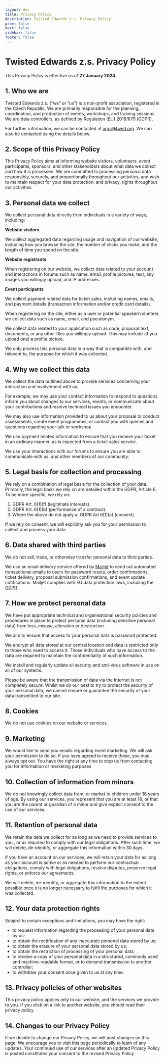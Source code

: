 ```yaml
---
layout: doc
title: Privacy Policy
description: Twisted Edwards z.s. Privacy Policy
prev: false
next: false
sidebar: false
footer: false
---
```


# Twisted Edwards z.s. Privacy Policy

This Privacy Policy is effective as of **27 January 2024**.

## 1. Who we are

Twisted Edwards z.s. (“we” or “us”) is a non-profit association, registered in the Czech Republic. We are primarily responsible for the planning, coordination, and production of events, workshops, and training sessions. We are data controllers, as defined by Regulation (EU) 2016/679 (GDPR).

For further information, we can be contacted at orga@twed.org. We can also be contacted using the details below.


## 2. Scope of this Privacy Policy

This Privacy Policy aims at informing website visitors, volunteers, event participants, sponsors, and other stakeholders about what data we collect and how it is processed. We are committed to processing personal data responsibly, securely, and proportionally throughout our activities, and wish to maintain respect for your data protection, and privacy, rights throughout our activities.

## 3. Personal data we collect

We collect personal data directly from individuals in a variety of ways, including:

**Website visitors**

We collect aggregated data regarding usage and navigation of our website, including how you browse the site, the number of clicks you make, and the length of time you spend on the site.

**Website registrants**

When registering on our website, we collect data related to your account and interactions in forums such as name, email, profile pictures, text, any images you willingly upload, and IP addresses.

**Event participants**

We collect payment related data for ticket sales, including names, emails, and payment details (transaction information and/or credit card details).

When registering on the site, either as a user or potential speaker/volunteer, we collect  data such as name, email, and pseudonym.

We collect data related to your application such as code, proposal text, documents, or any other files you willingly upload. This may include (if you upload one) a profile picture.

We only process this personal data in a way that is compatible with, and relevant to, the purpose for which it was collected.

## 4. Why we collect this data

We collect the data outlined above to provide services concerning your interaction and involvement with us.

For example, we may use your contact information to respond to questions, inform you about changes to our services, events, or communicate about your contributions and resolve technical issues you encounter.

We may also use information provided to us about your proposal to conduct assessments, create event programmes, or contact you with queries and questions regarding your talk or workshop.

We use payment related information to ensure that you receive your ticket in an ordinary manner, as is expected from a ticket sales service.

We use your interactions with our forums to ensure you are able to communicate with us, and other members of our community.

## 5. Legal basis for collection and processing

We rely on a combination of legal basis for the collection of your data. Primarily, the legal basis we rely on are detailed within the GDPR, Article 6. To be more specific, we rely on:

1. GDPR Art. 6(1)(f) (legitimate interests).
2. GDPR Art. 6(1)(b) (performance of a contract).
3. Where the above do not apply
a. GDPR Art 6(1)(a) (consent).

If we rely on consent, we will explicitly ask you for your permission to collect and process your data.

## 6. Data shared with third parties

We do not sell, trade, or otherwise transfer personal data to third parties.

We use an email delivery service offered by [Mailjet](https://www.mailgun.com) to send out automated transactional emails to users for password resets, order confirmations, ticket delivery, proposal submission confirmations, and event update notifications. Mailjet complies with EU data protection laws, including the [GDPR](https://www.mailgun.com/gdpr/).

## 7. How we protect personal data

We have put appropriate technical and organisational security policies and procedures in place to protect personal data (including sensitive personal data) from loss, misuse, alteration or destruction.

We aim to ensure that access to your personal data is password protected.

We encrypt all data stored at our central location and data is restricted only to those who need to access it. Those individuals who have access to the data are required to maintain the confidentiality of such information.

We install and regularly update all security and anti-virus software in use on all of our systems.

Please be aware that the transmission of data via the Internet is not completely secure. Whilst we do our best to try to protect the security of your personal data, we cannot ensure or guarantee the security of your data transmitted to our site.

## 8. Cookies

We do not use cookies on our website or services.

## 9. Marketing

We would like to send you emails regarding event marketing. We will ask your permission to do so. If you have agreed to receive these, you may always opt out. You have the right at any time to stop us from contacting you for information or marketing purposes

## 10. Collection of information from minors

We do not knowingly collect data from, or market to children under 18 years of age. By using our services, you represent that you are at least 18, or that you are the parent or guardian  of a minor and give explicit consent to the use of our services.

## 11. Retention of personal data

We retain the data we collect for as long as we need to provide services to you., or as required to comply with our legal obligations. After such time, we will delete, de-identify, or aggregate this information within 30 days.

If you have an account on our services, we will retain your data for as long as your account is active or as needed to perform our contractual obligations, comply with legal obligations, resolve disputes, preserve legal rights, or enforce our agreements.

We will delete, de-identify, or aggregate this information to the extent possible once it is no longer necessary to fulfil the purposes for which it was collected.

## 12. Your data protection rights

Subject to certain exceptions and limitations, you may have the right:
- to request information regarding the processing of your personal data by us;
- to obtain the rectification of any inaccurate personal data stored by us;
- to obtain the erasure of your personal data stored by us;
- to obtain the restriction of processing of your personal data;
- to receive a copy of your personal data in a structured, commonly used and machine-readable format, or to demand transmission to another controller;
- to withdraw your consent once given to us at any time.

## 13. Privacy policies of other websites

This privacy policy applies only to our website, and the services we provide to you. If you click on a link to another website, you should read their privacy policy.

## 14. Changes to our Privacy Policy

If we decide to change our Privacy Policy, we will post changes on this page. We encourage you to visit this page periodically to learn of any updates. Your continued use of our services after an updated Privacy Policy is posted constitutes your consent to the revised Privacy Policy.
